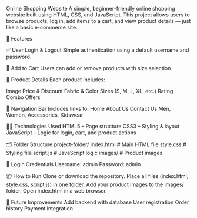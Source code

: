 Online Shopping Website
A simple, beginner-friendly online shopping website built using HTML, CSS, and JavaScript. This project allows users to browse products, log in, add items to a cart, and view product details — just like a basic e-commerce site.

🚀 Features

✅ User Login & Logout
Simple authentication using a default username and password.

🛒 Add to Cart
Users can add or remove products with size selection.

👕 Product Details
Each product includes:

Image
Price & Discount
Fabric & Color
Sizes (S, M, L, XL, etc.)
Rating
Combo Offers

🧭 Navigation Bar
Includes links to:
Home
About Us
Contact Us
Men, Women, Accessories, Kidswear

🧑‍💻 Technologies Used
HTML5 – Page structure
CSS3 – Styling & layout
JavaScript – Logic for login, cart, and product actions

🗂️ Folder Structure
project-folder/
index.html       # Main HTML file
style.css        # Styling file
script.js        # JavaScript logic
images/          # Product images

🔐 Login Credentials
Username: admin
Password: admin

📦 How to Run
Clone or download the repository.
Place all files (index.html, style.css, script.js) in one folder.
Add your product images to the images/ folder.
Open index.html in a web browser.

📌 Future Improvements
Add backend with database
User registration
Order history
Payment integration
